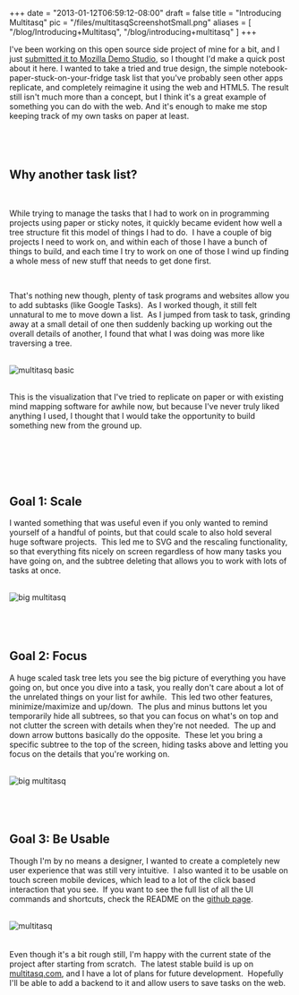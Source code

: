 
+++
date = "2013-01-12T06:59:12-08:00"
draft = false
title = "Introducing Multitasq"
pic = "/files/multitasqScreenshotSmall.png"
aliases = [
  "/blog/Introducing+Multitasq",
  "/blog/introducing+multitasq"
]
+++

I've been working on this open source side project of mine for a bit, and I just <a href="https://developer.mozilla.org/en-US/demos/detail/multitasq">submitted it to Mozilla Demo Studio</a>, so I thought I'd make a quick post about it here.  I wanted to take a tried and true design, the simple notebook-paper-stuck-on-your-fridge task list that you've probably seen other apps replicate, and completely reimagine it using the web and HTML5.  The result still isn't much more than a concept, but I think it's a great example of something you can do with the web.  And it's enough to make me stop keeping track of my own tasks on paper at least.<br>

<h2><br>
</h2>
<h2>Why another task list?</h2>

<br>

While trying to manage the tasks that I had to work on in programming projects using paper or sticky notes, it quickly became evident how well a tree structure fit this model of things I had to do.&nbsp; I have a couple of big projects I need to work on, and within each of those I have a bunch of things to build, and each time I try to work on one of those I wind up finding a whole mess of new stuff that needs to get done first.<br>

<br>

That's nothing new though, plenty of task programs and websites allow you to add subtasks (like Google Tasks).&nbsp; As I worked though, it still felt unnatural to me to move down a list.&nbsp; As I jumped from task to task, grinding away at a small detail of one then suddenly backing up working out the overall details of another, I found that what I was doing was more like traversing a tree.<br>

<br>

<img unselectable="on" src="http://justinmccandless.com/img/posts/multitasq/multitasqScreenshotUnderpants.png" alt="multitasq basic" style="text-align: center; cursor: default;">
<br>

<br>

This is the visualization that I've tried to replicate on paper or with existing mind mapping software for awhile now, but because I've never truly liked anything I used, I thought that I would take the opportunity to build something new from the ground up.<br>

<br>

<h2><br>
</h2>
<h2>Goal 1: Scale</h2>

I wanted something that was useful even if you only wanted to remind yourself of a handful of points, but that could scale to also hold several huge software projects.&nbsp; This led me to SVG and the rescaling functionality, so that everything fits nicely on screen regardless of how many tasks you have going on, and the subtree deleting that allows you to work with lots of tasks at once.<br>

<br>

<img unselectable="on" src="http://justinmccandless.com/img/posts/multitasq/multitasqBig.png" alt="big multitasq" style="text-align: center; cursor: default;">
<br>

<h2><br>
</h2>
<h2>Goal 2: Focus</h2>

A huge scaled task tree lets you see the big picture of everything you have going on, but once you dive into a task, you really don't care about a lot of the unrelated things on your list for awhile.&nbsp; This led two other features, minimize/maximize and up/down.&nbsp; The plus and minus buttons let you temporarily hide all subtrees, so that you can focus on what's on top and not clutter the screen with details when they're not needed.&nbsp; The up and down arrow buttons basically do the opposite.&nbsp; These let you bring a specific subtree to the top of the screen, hiding tasks above and letting you focus on the details that you're working on.
<br>

<br>

<img unselectable="on" src="http://justinmccandless.com/img/posts/multitasq/multitasqGroceries.png" alt="big multitasq" style="text-align: center; cursor: default;">
<br>

<h2><br>
</h2>
<h2>Goal 3: Be Usable</h2>

Though I'm by no means a designer, I wanted to create a completely new user experience that was still very intuitive.&nbsp; I also wanted it to be usable on touch screen mobile devices, which lead to a lot of the click based interaction that you see.&nbsp; If you want to see the full list of all the UI commands and shortcuts, check the README on the <a href="https://github.com/justinmc/multitasq">github page</a>.<br>

<br>

<img unselectable="on" src="http://justinmccandless.com/img/posts/multitasq/multitasqLogo.png" alt="multitasq" style="text-align: center; cursor: default;">
<br>

<br>
<br>
Even though it's a bit rough still, I'm happy with the current state of the project after starting from scratch.&nbsp; The latest stable build is up on <a href="http://www.multitasq.com">multitasq.com</a>, and I have a lot of plans for future development.&nbsp; Hopefully I'll be able to add a backend to it and allow users to save tasks on the web.<br>
